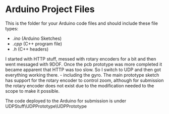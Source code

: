 # Arduino Project Files

This is the folder for your Arduino code files and should include these file types:

- *.ino* (Arduino Sketches)
- *.cpp* (C++ program file)
- *.h* (C++ headers)


I started with HTTP stuff, messed with rotary encoders for a bit and then went messaged with 9DOF. Once the pcb prototype was more completed it became apparent that HTTP was too slow.
So I switch to UDP and then got everything working there. - including the gyro.
The main prototype sketch has support for the rotary encoder to control zoom, although for submission the rotary encoder does not exist due to the modification needed to the scope to make it possible.

The code deployed to the Arduino for submission is under UDPStuff\UDPPrototype\UDPPrototype
